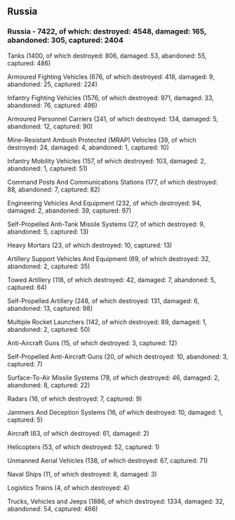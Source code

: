 
 
 ## Russia
 
 ### Russia - 7422, of which: destroyed: 4548, damaged: 165, abandoned: 305, captured: 2404

 

 

 Tanks (1400, of which destroyed: 806, damaged: 53, abandoned: 55, captured: 486)

 Armoured Fighting Vehicles (676, of which destroyed: 418, damaged: 9, abandoned: 25, captured: 224)

 Infantry Fighting Vehicles (1576, of which destroyed: 971, damaged: 33, abandoned: 76, captured: 496)

 Armoured Personnel Carriers (241, of which destroyed: 134, damaged: 5, abandoned: 12, captured: 90)

 Mine-Resistant Ambush Protected (MRAP) Vehicles (39, of which destroyed: 24, damaged: 4, abandoned: 1, captured: 10)

 Infantry Mobility Vehicles (157, of which destroyed: 103, damaged: 2, abandoned: 1, captured: 51)

 Command Posts And Communications Stations (177, of which destroyed: 88, abandoned: 7, captured: 82)

 Engineering Vehicles And Equipment (232, of which destroyed: 94, damaged: 2, abandoned: 39, captured: 97)

 Self-Propelled Anti-Tank Missile Systems (27, of which destroyed: 9, abandoned: 5, captured: 13)

 Heavy Mortars (23, of which destroyed: 10, captured: 13)

 Artillery Support Vehicles And Equipment (69, of which destroyed: 32, abandoned: 2, captured: 35)

 Towed Artillery (118, of which destroyed: 42, damaged: 7, abandoned: 5, captured: 64)

 Self-Propelled Artillery (248, of which destroyed: 131, damaged: 6, abandoned: 13, captured: 98)

 Multiple Rocket Launchers (142, of which destroyed: 89, damaged: 1, abandoned: 2, captured: 50)

 Anti-Aircraft Guns (15, of which destroyed: 3, captured: 12)

 Self-Propelled Anti-Aircraft Guns (20, of which destroyed: 10, abandoned: 3, captured: 7)

 Surface-To-Air Missile Systems (78, of which destroyed: 46, damaged: 2, abandoned: 8, captured: 22)

 Radars (16, of which destroyed: 7, captured: 9)

 Jammers And Deception Systems (16, of which destroyed: 10, damaged: 1, captured: 5)

 Aircraft (63, of which destroyed: 61, damaged: 2)

 Helicopters (53, of which destroyed: 52, captured: 1)

 Unmanned Aerial Vehicles (138, of which destroyed: 67, captured: 71)

 Naval Ships (11, of which destroyed: 8, damaged: 3)

 Logistics Trains (4, of which destroyed: 4)

 Trucks, Vehicles and Jeeps (1886, of which destroyed: 1334, damaged: 32, abandoned: 54, captured: 466)


